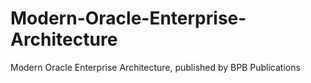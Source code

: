 # Modern-Oracle-Enterprise-Architecture
Modern Oracle Enterprise Architecture, published by BPB Publications
